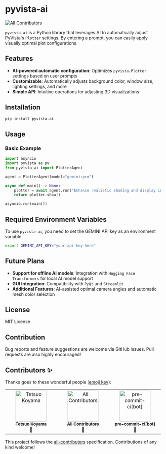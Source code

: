 # pyvista-ai
<!-- ALL-CONTRIBUTORS-BADGE:START - Do not remove or modify this section -->
[![All Contributors](https://img.shields.io/badge/all_contributors-3-orange.svg?style=flat-square)](#contributors-)
<!-- ALL-CONTRIBUTORS-BADGE:END -->

`pyvista-ai` is a Python library that leverages AI to automatically adjust PyVista's `Plotter` settings. By entering a prompt, you can easily apply visually optimal plot configurations.

## Features
- **AI-powered automatic configuration**: Optimizes `pyvista.Plotter` settings based on user prompts
- **Customizable**: Automatically adjusts background color, window size, lighting settings, and more
- **Simple API**: Intuitive operations for adjusting 3D visualizations

## Installation

```bash
pip install pyvista-ai
```

## Usage

### Basic Example
```python
import asyncio
import pyvista as pv
from pyvista_ai import PlotterAgent

agent = PlotterAgent(model="gemini:pro")

async def main() -> None:
    plotter = await agent.run("Enhance realistic shading and display in widescreen mode")
    return plotter.show()

asyncio.run(main())
```

## Required Environment Variables
To use `pyvista-ai`, you need to set the GEMINI API key as an environment variable.

```bash
export GEMINI_API_KEY="your-api-key-here"
```

## Future Plans
- **Support for offline AI models**: Integration with `Hugging Face Transformers` for local AI model support
- **GUI Integration**: Compatibility with `PyQt` and `Streamlit`
- **Additional Features**: AI-assisted optimal camera angles and automatic mesh color selection

## License
MIT License

## Contribution
Bug reports and feature suggestions are welcome via GitHub Issues.
Pull requests are also highly encouraged!

## Contributors ✨

Thanks goes to these wonderful people ([emoji key](https://allcontributors.org/docs/en/emoji-key)):

<!-- ALL-CONTRIBUTORS-LIST:START - Do not remove or modify this section -->
<!-- prettier-ignore-start -->
<!-- markdownlint-disable -->
<table>
  <tbody>
    <tr>
      <td align="center" valign="top" width="14.28%"><a href="https://github.com/tkoyama010"><img src="https://avatars.githubusercontent.com/u/7513610?v=4?s=100" width="100px;" alt="Tetsuo Koyama"/><br /><sub><b>Tetsuo Koyama</b></sub></a><br /><a href="https://github.com/pyvista/pyvista-ai/commits?author=tkoyama010" title="Documentation">📖</a></td>
      <td align="center" valign="top" width="14.28%"><a href="https://allcontributors.org"><img src="https://avatars.githubusercontent.com/u/46410174?v=4?s=100" width="100px;" alt="All Contributors"/><br /><sub><b>All Contributors</b></sub></a><br /><a href="https://github.com/pyvista/pyvista-ai/commits?author=all-contributors" title="Documentation">📖</a></td>
      <td align="center" valign="top" width="14.28%"><a href="https://github.com/apps/pre-commit-ci"><img src="https://avatars.githubusercontent.com/in/68672?v=4?s=100" width="100px;" alt="pre-commit-ci[bot]"/><br /><sub><b>pre-commit-ci[bot]</b></sub></a><br /><a href="#maintenance-pre-commit-ci[bot]" title="Maintenance">🚧</a></td>
    </tr>
  </tbody>
</table>

<!-- markdownlint-restore -->
<!-- prettier-ignore-end -->

<!-- ALL-CONTRIBUTORS-LIST:END -->

This project follows the [all-contributors](https://github.com/all-contributors/all-contributors) specification. Contributions of any kind welcome!
